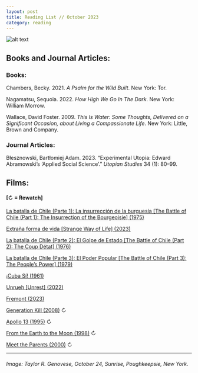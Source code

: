 ```yaml
---
layout: post
title: Reading List // October 2023
category: reading
---
```


![alt text](https://trgenovese.github.io/blog/images/oct23reading.jpg)

## Books and Journal Articles:

### Books:
Chambers, Becky. 2021. *A Psalm for the Wild Built*. New York: Tor.

Nagamatsu, Sequoia. 2022. *How High We Go In The Dark*. New York: William Morrow.

Wallace, David Foster. 2009. *This Is Water: Some Thoughts, Delivered on a Significant Occasion, about Living a Compassionate Life*. New York: Little, Brown and Company.

### Journal Articles:
Błesznowski, Bartłomiej Adam. 2023. “Experimental Utopia: Edward Abramowski’s ‘Applied Social Science’.” *Utopian Studies* 34 (1): 80–99.

## Films:
#### [↻ = Rewatch]

[La batalla de Chile (Parte 1): La insurrección de la burguesía [The Battle of Chile (Part 1): The Insurrection of the Bourgeoisie] (1975)](https://letterboxd.com/trgenovese/film/the-battle-of-chile-part-i/)

[Extraña forma de vida [Strange Way of Life] (2023)](https://letterboxd.com/trgenovese/film/strange-way-of-life/)

[La batalla de Chile (Parte 2): El Golpe de Estado [The Battle of Chile (Part 2): The Coup Détat] (1976)](https://letterboxd.com/trgenovese/film/the-battle-of-chile-part-ii/)

[La batalla de Chile (Parte 3): El Poder Popular [The Battle of Chile (Part 3): The People’s Power] (1979)](https://letterboxd.com/trgenovese/film/the-battle-of-chile-part-iii/)

[¡Cuba Sí! (1961)](https://letterboxd.com/trgenovese/film/cuba-si/)

[Unrueh [Unrest] (2022)](https://letterboxd.com/trgenovese/film/unrest-2022/)

[Fremont (2023)](https://letterboxd.com/trgenovese/film/fremont/)

[Generation Kill (2008)](https://boxd.it/51uOHj) ↻

[Apollo 13 (1995)](https://boxd.it/53bkHX) ↻

[From the Earth to the Moon (1998)](https://boxd.it/54TY2d) ↻

[Meet the Parents (2000)](https://boxd.it/55iMUn) ↻

___
###### Image: Taylor R. Genovese, October 24, Sunrise, Poughkeepsie, New York.
